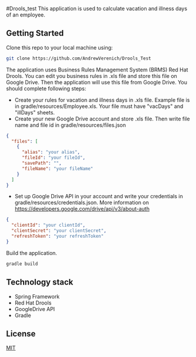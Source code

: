 #Drools_test
This application is used to calculate vacation and illness days of an employee. 
## Getting Started
Clone this repo to your local machine using:
```bash
git clone https://github.com/AndrewVerenich/Drools_Test
```
The application uses Business Rules Management System (BRMS) Red Hat Drools. You can edit you business rules in .xls file 
and store this file on Google Drive. Then the application will use this file from Google Drive. You should complete following steps:

+ Create your rules for vacation and illness days in .xls file. Example file is in gradle/resources/Employee.xls. Your file must 
have "vacDays" and "illDays" sheets.
+ Create your new Google Drive account and store .xls file. Then write file name and file id in gradle/resources/files.json
```json
{
  "files": [
    {
      "alias": "your alias",
      "fileId": "your fileId",
      "savePath": "",
      "fileName": "your fileName"
    }
  ]
}
```
+ Set up Google Drive API in your account and write your credentials in gradle/resources/credentials.json. More information on https://developers.google.com/drive/api/v3/about-auth
```json
{
  "clientId": "your clientId",
  "clientSecret": "your clientSecret",
  "refreshToken": "your refreshToken"
}
```

Build the application.
```bash
gradle build
```
## Technology stack
+ Spring Framework
+ Red Hat Drools
+ GoogleDrive API
+ Gradle

## License
[MIT](https://choosealicense.com/licenses/mit/)

